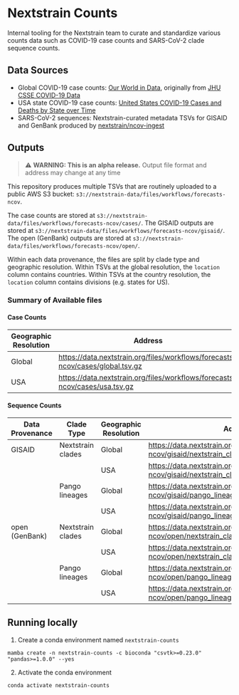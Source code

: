 # Nextstrain Counts

Internal tooling for the Nextstrain team to curate and standardize various counts data such as COVID-19 case counts and SARS-CoV-2 clade sequence counts.

## Data Sources

- Global COVID-19 case counts: [Our World in Data](https://covid.ourworldindata.org/data/owid-covid-data.csv), originally from [JHU CSSE COVID-19 Data](https://github.com/CSSEGISandData/COVID-19)
- USA state COVID-19 case counts: [United States COVID-19 Cases and Deaths by State over Time](https://data.cdc.gov/Case-Surveillance/United-States-COVID-19-Cases-and-Deaths-by-State-o/9mfq-cb36)
- SARS-CoV-2 sequences: Nextstrain-curated metadata TSVs for GISAID and GenBank produced by [nextstrain/ncov-ingest](https://github.com/nextstrain/ncov-ingest)

## Outputs

> :warning: **WARNING: This is an alpha release.** Output file format and address may change at any time

This repository produces multiple TSVs that are routinely uploaded to a public AWS S3 bucket: `s3://nextstrain-data/files/workflows/forecasts-ncov`.

The case counts are stored at `s3://nextstrain-data/files/workflows/forecasts-ncov/cases/`.
The GISAID outputs are stored at `s3://nextstrain-data/files/workflows/forecasts-ncov/gisaid/`.
The open (GenBank) outputs are stored at `s3://nextstrain-data/files/workflows/forecasts-ncov/open/`.

Within each data provenance, the files are split by clade type and geographic resolution.
Within TSVs at the global resolution, the `location` column contains countries.
Within TSVs at the country resolution, the `location` column contains divisions (e.g. states for US).

### Summary of Available files

#### Case Counts
| Geographic Resolution | Address                                                                        |
| --------------------- | ------------------------------------------------------------------------------ |
| Global                | https://data.nextstrain.org/files/workflows/forecasts-ncov/cases/global.tsv.gz |
| USA                   | https://data.nextstrain.org/files/workflows/forecasts-ncov/cases/usa.tsv.gz    |

#### Sequence Counts
| Data Provenance | Clade Type        | Geographic Resolution | Address                                                                                           |
| --------------- | ----------------- | --------------------- | ------------------------------------------------------------------------------------------------- |
| GISAID          | Nextstrain clades | Global                | https://data.nextstrain.org/files/workflows/forecasts-ncov/gisaid/nextstrain_clades/global.tsv.gz |
|                 |                   | USA                   | https://data.nextstrain.org/files/workflows/forecasts-ncov/gisaid/nextstrain_clades/usa.tsv.gz    |
|                 | Pango lineages    | Global                | https://data.nextstrain.org/files/workflows/forecasts-ncov/gisaid/pango_lineages/global.tsv.gz |
|                 |                   | USA                   | https://data.nextstrain.org/files/workflows/forecasts-ncov/gisaid/pango_lineages/usa.tsv.gz    |
| open (GenBank)  | Nextstrain clades | Global                | https://data.nextstrain.org/files/workflows/forecasts-ncov/open/nextstrain_clades/global.tsv.gz   |
|                 |                   | USA                   | https://data.nextstrain.org/files/workflows/forecasts-ncov/open/nextstrain_clades/usa.tsv.gz      |
|                 | Pango lineages    | Global                | https://data.nextstrain.org/files/workflows/forecasts-ncov/open/pango_lineages/global.tsv.gz |
|                 |                   | USA                   | https://data.nextstrain.org/files/workflows/forecasts-ncov/open/pango_lineages/usa.tsv.gz    |

## Running locally

1. Create a conda environment named `nextstrain-counts`
```
mamba create -n nextstrain-counts -c bioconda "csvtk>=0.23.0" "pandas>=1.0.0" --yes
```
2. Activate the conda environment
```
conda activate nextstrain-counts
```
